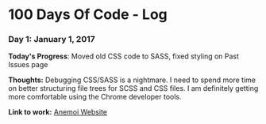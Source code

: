 # 100 Days Of Code - Log

### Day 1: January 1, 2017

**Today's Progress**: Moved old CSS code to SASS, fixed styling on Past Issues page

**Thoughts:** Debugging CSS/SASS is a nightmare. I need to spend more time on better
structuring file trees for SCSS and CSS files. I am definitely getting more comfortable
using the Chrome developer tools.

**Link to work:** [Anemoi Website](http://anemoijournal.github.io/)
